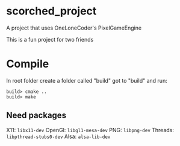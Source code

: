# scorched_project
A project that uses OneLoneCoder's PixelGameEngine

This is a fun project for two friends

# Compile
In root folder create a folder called "build" got to "build" and run:
```
build> cmake ..
build> make
```

## Need packages
X11: ```libx11-dev```
OpenGl: ```libgl1-mesa-dev```
PNG: ```libpng-dev```
Threads: ```libpthread-stubs0-dev```
Alsa: ```alsa-lib-dev```